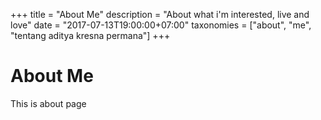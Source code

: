 +++
title = "About Me"
description = "About what i'm interested, live and love"
date = "2017-07-13T19:00:00+07:00"
taxonomies = ["about", "me", "tentang aditya kresna permana"]
+++
# About Me

This is about page
